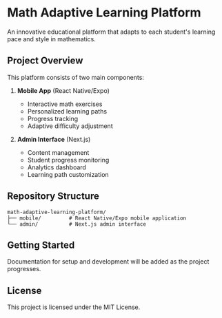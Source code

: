 # Math Adaptive Learning Platform

An innovative educational platform that adapts to each student's learning pace and style in mathematics.

## Project Overview

This platform consists of two main components:

1. **Mobile App** (React Native/Expo)
   - Interactive math exercises
   - Personalized learning paths
   - Progress tracking
   - Adaptive difficulty adjustment

2. **Admin Interface** (Next.js)
   - Content management
   - Student progress monitoring
   - Analytics dashboard
   - Learning path customization

## Repository Structure

```
math-adaptive-learning-platform/
├── mobile/         # React Native/Expo mobile application
└── admin/          # Next.js admin interface
```

## Getting Started

Documentation for setup and development will be added as the project progresses.

## License

This project is licensed under the MIT License.
